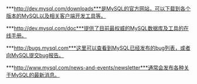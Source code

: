 

***http://dev.mysql.com/downloads***是MySQL的官方网站，可以下载到各个版本的MySQL以及相关客户端开发工具等。

***http://dev.mysql.com/doc***提供了目前最权威的MySQL数据库及工具的在线手册。

***http://bugs.mysql.com***这里可以查看到MySQL已经发布的bug列表，或者向MySQL提交bug报告。

***http://www.mysql.com/news-and-events/newsletter***通常会发布各种关于MySQL的最新消息。



